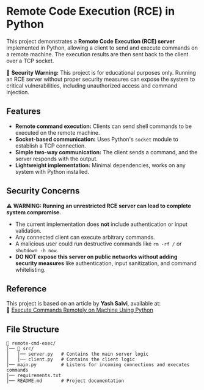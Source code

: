 # Remote Code Execution (RCE) in Python

This project demonstrates a **Remote Code Execution (RCE) server** implemented in Python, allowing a client to send and execute commands on a remote machine. The execution results are then sent back to the client over a TCP socket.

🚨 **Security Warning:** This project is for educational purposes only. Running an RCE server without proper security measures can expose the system to critical vulnerabilities, including unauthorized access and command injection.

## Features

- **Remote command execution:** Clients can send shell commands to be executed on the remote machine.
- **Socket-based communication:** Uses Python's `socket` module to establish a TCP connection.
- **Simple two-way communication:** The client sends a command, and the server responds with the output.
- **Lightweight implementation:** Minimal dependencies, works on any system with Python installed.

## Security Concerns

⚠️ **WARNING: Running an unrestricted RCE server can lead to complete system compromise.**  
- The current implementation does **not** include authentication or input validation.
- Any connected client can execute arbitrary commands.
- A malicious user could run destructive commands like `rm -rf /` or `shutdown -h now`.
- **DO NOT expose this server on public networks without adding security measures** like authentication, input sanitization, and command whitelisting.

## Reference

This project is based on an article by **Yash Salvi**, available at:  
🔗 [Execute Commands Remotely on Machine Using Python](https://medium.com/@yash.salvi/execute-commands-remotely-on-machine-using-python-efc865697122)

## File Structure
```plaintext
📁 remote-cmd-exec/
│── 📁 src/
│   │── server.py   # Contains the main server logic
│   │── client.py   # Contains the client logic
│── main.py         # Listens for incoming connections and executes commands
│── requirements.txt
│── README.md       # Project documentation
```
